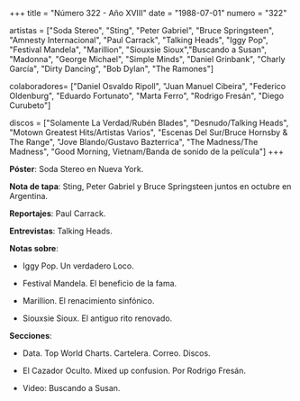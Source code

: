 +++
title = "Número 322 - Año XVIII"
date = "1988-07-01"
numero = "322"

artistas = ["Soda Stereo", "Sting", "Peter Gabriel", "Bruce Springsteen", "Amnesty Internacional", "Paul Carrack", "Talking Heads", "Iggy Pop", "Festival Mandela", "Marillion", "Siouxsie Sioux","Buscando a Susan", "Madonna", "George Michael", "Simple Minds", "Daniel Grinbank", "Charly García", "Dirty Dancing", "Bob Dylan", "The Ramones"]

colaboradores= ["Daniel Osvaldo Ripoll", "Juan Manuel Cibeira", "Federico Oldenburg", "Eduardo Fortunato", "Marta Ferro", "Rodrigo Fresán", "Diego Curubeto"]

discos = ["Solamente La Verdad/Rubén Blades", "Desnudo/Talking Heads", "Motown Greatest Hits/Artistas Varios", "Escenas Del Sur/Bruce Hornsby & The Range", "Jove Blando/Gustavo Bazterrica", "The Madness/The Madness", "Good Morning, Vietnam/Banda de sonido de la película"]
+++

**Póster**: Soda Stereo en Nueva York.

**Nota de tapa**: Sting, Peter Gabriel y Bruce Springsteen juntos en octubre en Argentina.

**Reportajes**: Paul Carrack. 

**Entrevistas**: Talking Heads.

**Notas sobre**:

- Iggy Pop. Un verdadero Loco. 

- Festival Mandela. El beneficio de la fama.

- Marillion. El renacimiento sinfónico.

- Siouxsie Sioux. El antiguo rito renovado. 

**Secciones**:

- Data. Top World Charts. Cartelera. Correo. Discos. 

- El Cazador Oculto. Mixed up confusion. Por Rodrigo Fresán. 

- Video: Buscando a Susan.